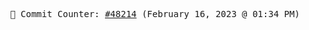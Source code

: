 <p align="center">
    <samp>
        📮 Commit Counter: <a href="https://github.com/Javascript-void0/Javascript-void0/commits/main">#48214</a> (February 16, 2023 @ 01:34 PM)
    </samp>
</p>